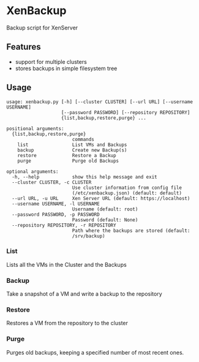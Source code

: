 # XenBackup

Backup script for XenServer

## Features

- support for multiple clusters
- stores backups in simple filesystem tree

## Usage

	usage: xenbackup.py [-h] [--cluster CLUSTER] [--url URL] [--username USERNAME]
	                    [--password PASSWORD] [--repository REPOSITORY]
	                    {list,backup,restore,purge} ...
	
	positional arguments:
	  {list,backup,restore,purge}
	                        commands
	    list                List VMs and Backups
	    backup              Create new Backup(s)
	    restore             Restore a Backup
	    purge               Purge old Backups
	
	optional arguments:
	  -h, --help            show this help message and exit
	  --cluster CLUSTER, -c CLUSTER
	                        Use cluster information from config file
	                        (/etc/xenbackup.json) (default: default)
	  --url URL, -u URL     Xen Server URL (default: https://localhost)
	  --username USERNAME, -l USERNAME
	                        Username (default: root)
	  --password PASSWORD, -p PASSWORD
	                        Password (default: None)
	  --repository REPOSITORY, -r REPOSITORY
	                        Path where the backups are stored (default:
	                        /srv/backup)

### List

Lists all the VMs in the Cluster and the Backups

### Backup

Take a snapshot of a VM and write a backup to the repository

### Restore

Restores a VM from the repository to the cluster

### Purge

Purges old backups, keeping a specified number of most recent ones.